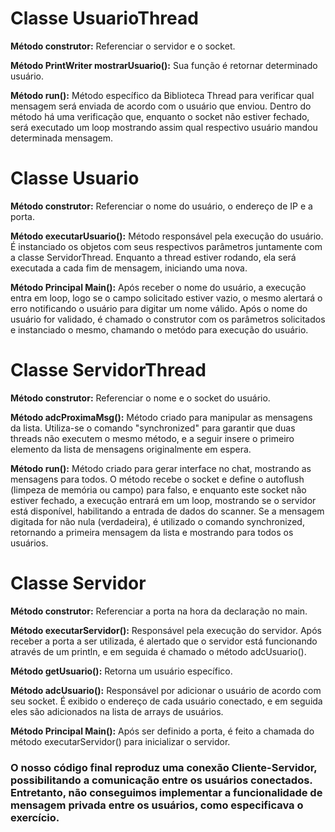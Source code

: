 # Classe UsuarioThread

**Método construtor:** Referenciar o servidor e o socket.

**Método PrintWriter mostrarUsuario():** Sua função é retornar determinado usuário.

**Método run():** Método específico da Biblioteca Thread para verificar qual mensagem será enviada de acordo com o usuário que enviou.
Dentro do método há uma verificação que, enquanto o socket não estiver fechado, será executado um loop mostrando assim qual respectivo usuário mandou determinada mensagem.


# Classe Usuario

**Método construtor:** Referenciar o nome do usuário, o endereço de IP e a porta.

**Método executarUsuario():** Método responsável pela execução do usuário. É instanciado os objetos com seus respectivos parâmetros juntamente com a classe ServidorThread.
Enquanto a thread estiver rodando, ela será executada a cada fim de mensagem, iniciando uma nova.

**Método Principal Main():** Após receber o nome do usuário, a execução entra em loop, logo se o campo solicitado estiver vazio, o mesmo alertará o erro notificando o usuário para digitar um nome válido.
Após o nome do usuário for validado, é chamado o construtor com os parâmetros solicitados e instanciado o mesmo, chamando o metódo para execução do usuário.


# Classe ServidorThread

**Método construtor:** Referenciar o nome e o socket do usuário.

**Método adcProximaMsg():** Método criado para manipular as mensagens da lista.
Utiliza-se o comando "synchronized" para garantir que duas threads não executem o mesmo método, e a seguir insere o primeiro elemento da lista de mensagens originalmente em espera.

**Método run():** Método criado para gerar interface no chat, mostrando as mensagens para todos.
O método recebe o socket e define o autoflush (limpeza de memória ou campo) para falso, e enquanto este socket não estiver fechado, a execução entrará em um loop, mostrando se o servidor está disponível, habilitando a entrada de dados 
do scanner.
Se a mensagem digitada for não nula (verdadeira), é utilizado o comando synchronized, retornando a primeira mensagem da lista e mostrando para todos os usuários.


# Classe Servidor

**Método construtor:** Referenciar a porta na hora da declaração no main.

**Método executarServidor():** Responsável pela execução do servidor.
Após receber a porta a ser utilizada, é alertado que o servidor está funcionando através de um println, e em seguida é chamado o método adcUsuario().

**Método getUsuario():** Retorna um usuário específico.

**Método adcUsuario():** Responsável por adicionar o usuário de acordo com seu socket.
É exibido o endereço de cada usuário conectado, e em seguida eles são adicionados na lista de arrays de usuários.

**Método Principal Main():** Após ser definido a porta, é feito a chamada do método executarServidor() para inicializar o servidor.

### O nosso código final reproduz uma conexão Cliente-Servidor, possibilitando a comunicação entre os usuários conectados. Entretanto, não conseguimos implementar a funcionalidade de mensagem privada entre os usuários, como especificava o exercício.

